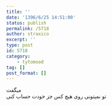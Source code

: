```yaml
---
title: ''
date: '1396/6/25 14:51:00'
status: publish
permalink: /5718
author: straxico
excerpt: ''
type: post
id: 5718
category:
    - tytomood
tag: []
post_format: []
---
```

میگفت  
تو نمیتونی روی هیچ کس جز خودت حساب کنی